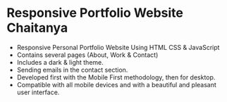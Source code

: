 # Responsive Portfolio Website Chaitanya

- Responsive Personal Portfolio Website Using HTML CSS & JavaScript
- Contains several pages (About, Work & Contact)
- Includes a dark & light theme.
- Sending emails in the contact section.
- Developed first with the Mobile First methodology, then for desktop.
- Compatible with all mobile devices and with a beautiful and pleasant user interface.

